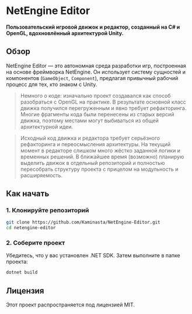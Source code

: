 # NetEngine Editor

**Пользовательский игровой движок и редактор, созданный на C# и OpenGL, вдохновлённый архитектурой Unity.**

## Обзор

NetEngine Editor — это автономная среда разработки игр, построенная на основе фреймворка NetEngine. Он использует систему сущностей и компонентов (`GameObject`, `Component`), предлагая привычный рабочий процесс для тех, кто знаком с Unity.

> Немного о коде: изначально проект создавался как способ разобраться с OpenGL на практике. В результате основной класс движка получился перегруженным и явно требует рефакторинга. Многие фрагменты кода были перенесены из старых версий движка, поэтому местами могут выбиваться из общей архитектурной идеи.

> Исходный код движка и редактора требует серьёзного рефакторинга и переосмысления архитектуры. На текущий момент в редакторе слишком много жёстко заданной логики и временных решений. В ближайшее время (возможно) планирую выделить движок в отдельный репозиторий и полностью пересобрать структуру проекта с прицелом на модульность и расширяемость.

## Как начать

### 1. Клонируйте репозиторий

```bash
git clone https://github.com/Kaminasta/NetEngine-Editor.git
cd netengine-editor
```

### 2. Соберите проект

Убедитесь, что у вас установлен .NET SDK. Затем выполните в папке проекта:

```bash
dotnet build
```

## Лицензия

Этот проект распространяется под лицензией MIT.
